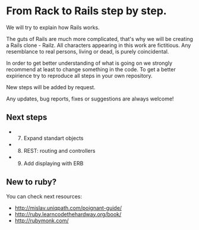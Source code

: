 # From Rack to Rails step by step.

We will try to explain how Rails works.

The guts of Rails are much more complicated, that's why we will be creating a Rails clone - Railz. 
All characters appearing in this work are fictitious. Any resemblance to real persons, living or dead, is purely coincidental.

In order to get better understanding of what is going on we strongly recommend at least to change something in the code. To get a better expirience try to reproduce all steps in your own repository.

New steps will be added by request.

Any updates, bug reports, fixes or suggestions are always welcome!

## Next steps

* 7. Expand standart objects
* 8. REST: routing and controllers
* 9. Add displaying with ERB

## New to ruby?

You can check next resources:
* http://mislav.uniqpath.com/poignant-guide/
* http://ruby.learncodethehardway.org/book/
* http://rubymonk.com/
    
